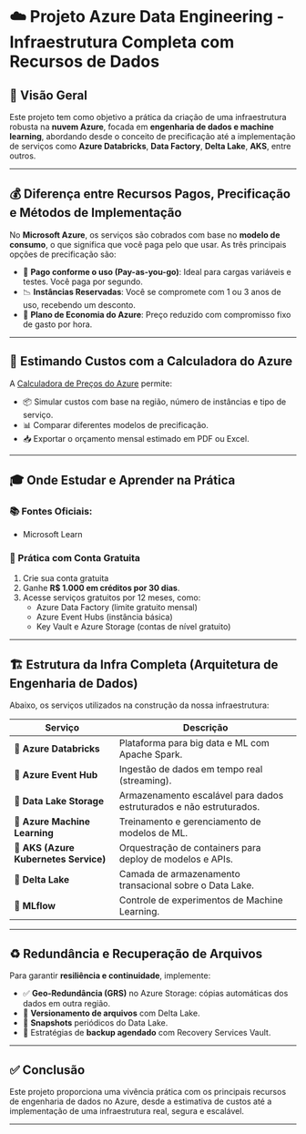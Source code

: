 # ☁️ Projeto Azure Data Engineering - Infraestrutura Completa com Recursos de Dados

## 🧭 Visão Geral

Este projeto tem como objetivo a prática da criação de uma infraestrutura robusta na **nuvem Azure**, focada em **engenharia de dados e machine learning**, abordando desde o conceito de precificação até a implementação de serviços como **Azure Databricks**, **Data Factory**, **Delta Lake**, **AKS**, entre outros.

---

## 💰 Diferença entre Recursos Pagos, Precificação e Métodos de Implementação

No **Microsoft Azure**, os serviços são cobrados com base no **modelo de consumo**, o que significa que você paga pelo que usar. As três principais opções de precificação são:

- 🔄 **Pago conforme o uso (Pay-as-you-go)**: Ideal para cargas variáveis e testes. Você paga por segundo.
- 📉 **Instâncias Reservadas**: Você se compromete com 1 ou 3 anos de uso, recebendo um desconto.
- 💼 **Plano de Economia do Azure**: Preço reduzido com compromisso fixo de gasto por hora.

---

## 🧮 Estimando Custos com a Calculadora do Azure

A [Calculadora de Preços do Azure](https://azure.microsoft.com/pt-br/pricing/calculator/) permite:

- 📦 Simular custos com base na região, número de instâncias e tipo de serviço.
- 📊 Comparar diferentes modelos de precificação.
- 📥 Exportar o orçamento mensal estimado em PDF ou Excel.

---

## 🎓 Onde Estudar e Aprender na Prática

### 📚 Fontes Oficiais:
- Microsoft Learn 

### 🧪 Prática com Conta Gratuita
1. Crie sua conta gratuita
2. Ganhe **R$ 1.000 em créditos por 30 dias**.
3. Acesse serviços gratuitos por 12 meses, como:
   - Azure Data Factory (limite gratuito mensal)
   - Azure Event Hubs (instância básica)
   - Key Vault e Azure Storage (contas de nível gratuito)

---

## 🏗️ Estrutura da Infra Completa (Arquitetura de Engenharia de Dados)

Abaixo, os serviços utilizados na construção da nossa infraestrutura:

| Serviço | Descrição |
|--------|-----------|
| 🔷 **Azure Databricks** | Plataforma para big data e ML com Apache Spark. |
| 📡 **Azure Event Hub** | Ingestão de dados em tempo real (streaming). |
| 💾 **Data Lake Storage** | Armazenamento escalável para dados estruturados e não estruturados. |
| 🧠 **Azure Machine Learning** | Treinamento e gerenciamento de modelos de ML. |
| 🐳 **AKS (Azure Kubernetes Service)** | Orquestração de containers para deploy de modelos e APIs. |
| 🌊 **Delta Lake** | Camada de armazenamento transacional sobre o Data Lake. |
| 🔁 **MLflow** | Controle de experimentos de Machine Learning. |

---

## ♻️ Redundância e Recuperação de Arquivos

Para garantir **resiliência e continuidade**, implemente:

- ✅ **Geo-Redundância (GRS)** no Azure Storage: cópias automáticas dos dados em outra região.
- 🧬 **Versionamento de arquivos** com Delta Lake.
- 📁 **Snapshots** periódicos do Data Lake.
- 🔁 Estratégias de **backup agendado** com Recovery Services Vault.

---

## ✅ Conclusão

Este projeto proporciona uma vivência prática com os principais recursos de engenharia de dados no Azure, desde a estimativa de custos até a implementação de uma infraestrutura real, segura e escalável.

---
